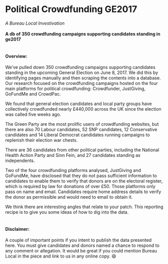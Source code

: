 # Political Crowdfunding GE2017
*A Bureau Local Investivation*
<br></br>
**A db of 350 crowdfunding campaigns supporting candidates standing in ge2017**
<br></br>
#### Overview:
We’ve pulled down 350 crowdfunding campaigns supporting candidates standing in the upcoming General Election on June 8, 2017. We did this by identifying pages manually and then scraping the contents into a database. Our research focused on the crowdfunding campaigns hosted on the four main platforms for political crowdfunding: Crowdfunder, JustGiving, GoFundMe and CrowdPac.

We found that general election candidates and local party groups have collectively crowdfunded nearly £440,000 across the UK since the election was called five weeks ago. 

The Green Party are the most prolific users of crowdfunding websites, but there are also 70 Labour candidates, 52 SNP candidates, 12 Conservative candidates and 14 Liberal Democrat candidates running campaigns to replenish their election war chests. 

There are 36 candidates from other political parties, including the National Health Action Party and Sinn Fein, and 27 candidates standing as independents.

Two of the four crowdfunding platforms analysed, JustGiving and GoFundMe, have disclosed that they do not pass sufficient information to candidates to enable them to verify that donors are on the electoral register, which is required by law for donations of over £50. Those platforms only pass on name and email. Candidates require home address details to verify the donor as permissible and would need to email to obtain it.

We think there are interesting angles that relate to your patch. This reporting recipe is to give you some ideas of how to dig into the data.
<br></br>
#### Disclaimer:
A couple of important points if you intent to publish the data presented here.
You must give candidates and donors named a chance to respond to any comment or allegation.
It would be great if you could mention Bureau Local in the piece and link to us in any online copy. :smile:
